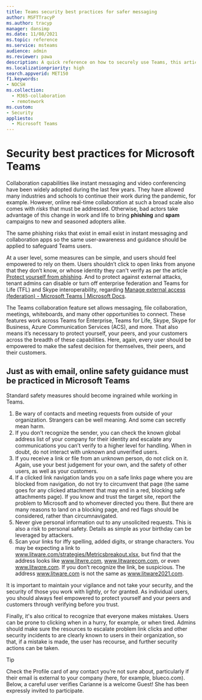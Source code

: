 ```yaml
---
title: Teams security best practices for safer messaging
author: MSFTTracyP
ms.author: tracyp
manager: dansimp
ms.date: 11/08/2021
ms.topic: reference
ms.service: msteams
audience: admin
ms.reviewer: pawa
description: A quick reference on how to securely use Teams, this article acts as a primer on general security best practices and tips for training users on safe messaging.
ms.localizationpriority: high
search.appverid: MET150
f1.keywords:
- NOCSH
ms.collection: 
  - M365-collaboration
  - remotework
ms.custom: 
- Security
appliesto: 
  - Microsoft Teams
---
```

# Security best practices for Microsoft Teams

Collaboration capabilities like instant messaging and video conferencing have been widely adopted during the last few years. They have allowed many industries and schools to continue their work during the pandemic, for example. However, online real-time collaboration at such a broad scale also comes with *risks* that must be addressed. Otherwise, bad actors take advantage of this change in work and life to bring **phishing** and **spam** campaigns to new and seasoned adopters alike.

The same phishing risks that exist in email exist in instant messaging and collaboration apps so the same user-awareness and guidance should be applied to safeguard Teams users.

At a user level, some measures can be simple, and users should feel empowered to rely on them. Users shouldn’t click to open links from anyone that they don’t know, or whose identity they can't verify as per the article [Protect yourself from phishing](https://support.microsoft.com/en-us/windows/protect-yourself-from-phishing-0c7ea947-ba98-3bd9-7184-430e1f860a44). And to protect against external attacks, tenant admins can disable or turn off enterprise federation and Teams for Life (TFL) and Skype interoperability, regarding [Manage external access (federation) - Microsoft Teams | Microsoft Docs](/microsoftteams/manage-external-access).

The Teams collaboration feature set allows messaging, file collaboration, meetings, whiteboards, and many other opportunities to connect. These features work across Teams for Enterprise, Teams for Life, Skype, Skype for Business, Azure Communication Services (ACS), and more. That also means it’s necessary to protect yourself, your peers, and your customers across the breadth of these capabilities. Here, again, every user should be empowered to make the safest decision for themselves, their peers, and their customers.

## Just as with email, online safety guidance must be practiced in Microsoft Teams

Standard safety measures should become ingrained while working in Teams.

1. Be wary of contacts and meeting requests from outside of your organization. Strangers can be well meaning. And some can secretly mean harm.
2. If you don’t recognize the sender, you can check the known global address list of your company for their identity and escalate any communications you can’t verify to a higher level for handling. When in doubt, do not interact with unknown and unverified users.
3. If you receive a link or file from an unknown person, do not click on it. Again, use your best judgement for your own, and the safety of other users, as well as your customers.
4. If a clicked link navigation lands you on a safe links page where you are blocked from navigation, do not try to circumvent that page (the same goes for any clicked attachment that may end in a red, blocking safe attachments page). If you know and trust the target site, report the problem to Microsoft and to whomever directed you there. But there are many reasons to land on a blocking page, and red flags should be considered, rather than circumnavigated.
5. Never give personal information out to any unsolicited requests. This is also a risk to personal safety. Details as simple as your birthday can be leveraged by attackers.
6. Scan your links for iffy spelling, added digits, or strange characters. You may be expecting a link to www.litware.com/strategies/Metricsbreakout.xlsx, but find that the address looks like www.litwre.com, www.litwarecom.com, or even www.litwαre.com. If you don’t recognize the link, be suspicious. The address www.litware.com is not the same as www.litware2021.com.

It is important to maintain your vigilance and not take your security, and the security of those you work with lightly, or for granted. As individual users, you should always feel empowered to protect yourself and your peers and customers through verifying before you trust.

Finally, it's also critical to recognize that everyone makes mistakes. Users can be prone to clicking when in a hurry, for example, or when tired. Admins should make sure the resources to escalate problem link clicks and other security incidents to are clearly known to users in their organization, so that, if a mistake is made, the user has recourse, and further security actions can be taken.

> [!TIP]
> Check the Profile card of any contact you’re not sure about, particularly if their email is external to your company (here, for example, blueco.com). Below, a careful user verifies Carianne is a welcome Guest! She has been expressly invited to participate.